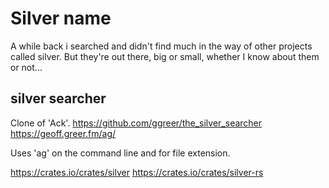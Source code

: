 Silver name
===========
A while back i searched and didn't find much in the way of other projects called silver.
But they're out there, big or small, whether I know about them or not...



silver searcher
---------------
Clone of 'Ack'.
https://github.com/ggreer/the_silver_searcher
https://geoff.greer.fm/ag/


Uses 'ag' on the command line and for file extension.




https://crates.io/crates/silver
https://crates.io/crates/silver-rs
